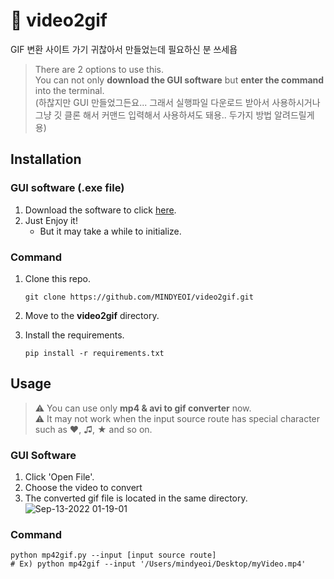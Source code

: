# 🎥 video2gif
GIF 변환 사이트 가기 귀찮아서 만들었는데 필요하신 분 쓰세욥


> There are 2 options to use this.  
> You can not only **download the GUI software** but **enter the command** into the terminal.  
> (하찮지만 GUI 만들었그든요... 그래서 실행파일 다운로드 받아서 사용하시거나 그냥 깃 클론 해서 커맨드 입력해서 사용하셔도 돼용.. 두가지 방법 알려드릴게용)

## Installation

### GUI software (.exe file)
1. Download the software to click [here](https://drive.google.com/file/d/1eZHgNFQtStQqf6wx2HLXp4e7-6XvfHQF/view?usp=sharing).
2. Just Enjoy it!
   * But it may take a while to initialize.
   

### Command
1. Clone this repo.
   ```
   git clone https://github.com/MINDYEOI/video2gif.git
   ```

2. Move to the **video2gif** directory.

3. Install the requirements.
   ```
   pip install -r requirements.txt
   ```


## Usage
> ⚠️ You can use only **mp4 & avi to gif converter** now. <br>
> ⚠️ It may not work when the input source route has special character such as ♥, ♫, ★ and so on.

### GUI Software
1. Click 'Open File'.
2. Choose the video to convert
3. The converted gif file is located in the same directory.
![Sep-13-2022 01-19-01](https://user-images.githubusercontent.com/71140885/189705507-86ecb7ca-942a-4168-8820-d3175e18b1e5.gif)

### Command
```
python mp42gif.py --input [input source route] 
# Ex) python mp42gif --input '/Users/mindyeoi/Desktop/myVideo.mp4'
```